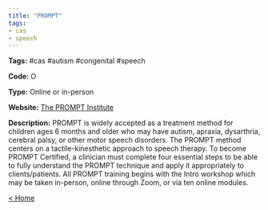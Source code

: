 ```yaml
---
title: "PROMPT"
tags:
- cas
- speech
---
```


<p><b>Tags:</b> #cas #autism #congenital #speech</p>
<p><b>Code:</b> O</p>
<p><b>Type:</b> Online or in-person</p>
<p><b>Website:</b>
<a href="https://promptinstitute.com/page/Certification/">The PROMPT Institute</a></p>

<p><b>Description:</b>
PROMPT is widely accepted as a treatment method for children ages 6 months and older who may have autism, apraxia, dysarthria, cerebral palsy, or other motor speech disorders. The PROMPT method centers on a tactile-kinesthetic approach to speech therapy. To become PROMPT Certified, a clinician must complete four essential steps to be able to fully understand the PROMPT technique and apply it appropriately to clients/patients. All PROMPT training begins with the Intro workshop which may be taken in-person, online through Zoom, or via ten online modules.</p>

<p><a href="https://speechiegoodies.github.io/CPD-Vault">&lt; Home</a></p>